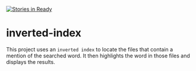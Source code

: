 [![Stories in Ready](https://badge.waffle.io/sfelderman/inverted-index.png?label=ready&title=Ready)](https://waffle.io/sfelderman/inverted-index?utm_source=badge)
# inverted-index

This project uses an `inverted index` to locate the files that contain a mention of the searched word. 
It then highlights the word in those files and displays the results.
